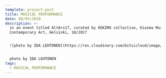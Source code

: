```yaml
---
template: project-post
title: MUSICAL PERFORMANCE
date: 08/03/2020
description: >-
  in an event titled AltArs17, curated by KOKIMO collective, Kiasma Museum of
  Contemporary Art, Helsinki, 10/2017


  ![photo by IDA LEHTONEN](https://res.cloudinary.com/bitsicloud/image/upload/v1596108035/bcloud/12.jpg)


  photo by IDA LEHTONEN
tags:
  - MUSICAL PERFORMANCE
---
```

